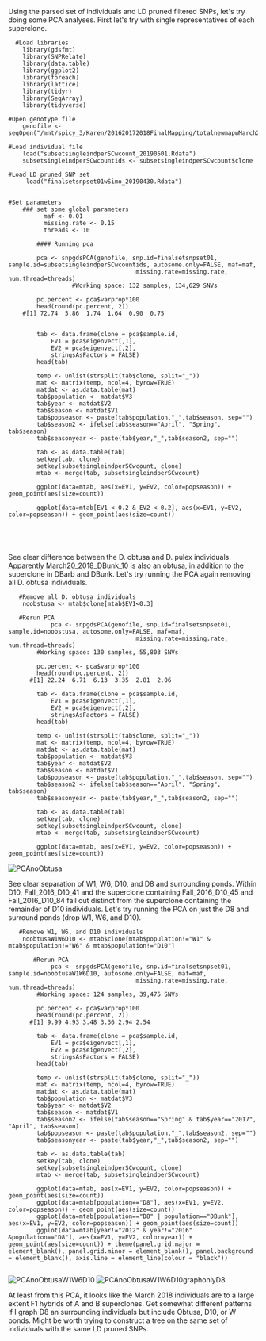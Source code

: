 Using the parsed set of individuals and LD pruned filtered SNPs, let's try doing some PCA analyses. First let's try with single representatives of each superclone.
```
  #Load libraries
  	library(gdsfmt) 
    library(SNPRelate)
    library(data.table)
    library(ggplot2)
    library(foreach)
    library(lattice)
    library(tidyr)
    library(SeqArray)
    library(tidyverse)

#Open genotype file
   	genofile <- seqOpen("/mnt/spicy_3/Karen/201620172018FinalMapping/totalnewmapwMarch2018_Dfiltsnps10bpindels_snps_filter_pass_lowGQmiss.seq.gds")

#Load individual file
    load("subsetsingleindperSCwcount_20190501.Rdata")
    subsetsingleindperSCwcountids <- subsetsingleindperSCwcount$clone
    
#Load LD pruned SNP set
     load("finalsetsnpset01wSimo_20190430.Rdata")
     

#Set parameters
    ### set some global parameters
		  maf <- 0.01
		  missing.rate <- 0.15
		  threads <- 10

		#### Running pca

		pca <- snpgdsPCA(genofile, snp.id=finalsetsnpset01, sample.id=subsetsingleindperSCwcountids, autosome.only=FALSE, maf=maf, 
									missing.rate=missing.rate, num.thread=threads)
                  #Working space: 132 samples, 134,629 SNVs

		pc.percent <- pca$varprop*100
		head(round(pc.percent, 2))
    #[1] 72.74  5.86  1.74  1.64  0.90  0.75

	
		tab <- data.frame(clone = pca$sample.id,
			EV1 = pca$eigenvect[,1],
			EV2 = pca$eigenvect[,2],
			stringsAsFactors = FALSE)
		head(tab)
		
		temp <- unlist(strsplit(tab$clone, split="_"))
		mat <- matrix(temp, ncol=4, byrow=TRUE)
		matdat <- as.data.table(mat)
		tab$population <- matdat$V3
		tab$year <- matdat$V2
		tab$season <- matdat$V1
		tab$popseason <- paste(tab$population,"_",tab$season, sep="")
		tab$season2 <- ifelse(tab$season=="April", "Spring", tab$season)
		tab$seasonyear <- paste(tab$year,"_",tab$season2, sep="")

		tab <- as.data.table(tab)
		setkey(tab, clone)
		setkey(subsetsingleindperSCwcount, clone)
		mtab <- merge(tab, subsetsingleindperSCwcount)
	
		ggplot(data=mtab, aes(x=EV1, y=EV2, color=popseason)) + geom_point(aes(size=count))
 
 		ggplot(data=mtab[EV1 < 0.2 & EV2 < 0.2], aes(x=EV1, y=EV2, color=popseason)) + geom_point(aes(size=count))
    


    
```

See clear difference between the D. obtusa and D. pulex individuals. Apparently March20_2018_DBunk_10 is also an obtusa, in addition to the superclone in DBarb and DBunk.
Let's try running the PCA again removing all D. obtusa individuals.
```
   #Remove all D. obtusa individuals
    noobstusa <- mtab$clone[mtab$EV1<0.3]
    
   #Rerun PCA
    		pca <- snpgdsPCA(genofile, snp.id=finalsetsnpset01, sample.id=noobstusa, autosome.only=FALSE, maf=maf, 
									missing.rate=missing.rate, num.thread=threads)
        #Working space: 130 samples, 55,803 SNVs

		pc.percent <- pca$varprop*100
		head(round(pc.percent, 2))
	  #[1] 22.24  6.71  6.13  3.35  2.81  2.06

		tab <- data.frame(clone = pca$sample.id,
			EV1 = pca$eigenvect[,1],
			EV2 = pca$eigenvect[,2],
			stringsAsFactors = FALSE)
		head(tab)
		
		temp <- unlist(strsplit(tab$clone, split="_"))
		mat <- matrix(temp, ncol=4, byrow=TRUE)
		matdat <- as.data.table(mat)
		tab$population <- matdat$V3
		tab$year <- matdat$V2
		tab$season <- matdat$V1
		tab$popseason <- paste(tab$population,"_",tab$season, sep="")
		tab$season2 <- ifelse(tab$season=="April", "Spring", tab$season)
		tab$seasonyear <- paste(tab$year,"_",tab$season2, sep="")

		tab <- as.data.table(tab)
		setkey(tab, clone)
		setkey(subsetsingleindperSCwcount, clone)
		mtab <- merge(tab, subsetsingleindperSCwcount)
	
		ggplot(data=mtab, aes(x=EV1, y=EV2, color=popseason)) + geom_point(aes(size=count))
```
![PCAnoObtusa](PCAnoObtusa.tiff)

See clear separation of W1, W6, D10, and D8 and surrounding ponds. Within D10, Fall_2016_D10_41 and the superclone containing Fall_2016_D10_45 and Fall_2016_D10_84 fall out distinct from the superclone containing the remainder of D10 individuals.
Let's try running the PCA on just the D8 and surround ponds (drop W1, W6, and D10).
```
   #Remove W1, W6, and D10 individuals
    noobtusaW1W6D10 <- mtab$clone[mtab$population!="W1" & mtab$population!="W6" & mtab$population!="D10"]
    
       #Rerun PCA
    		pca <- snpgdsPCA(genofile, snp.id=finalsetsnpset01, sample.id=noobtusaW1W6D10, autosome.only=FALSE, maf=maf, 
									missing.rate=missing.rate, num.thread=threads)
        #Working space: 124 samples, 39,475 SNVs

		pc.percent <- pca$varprop*100
		head(round(pc.percent, 2))
	  #[1] 9.99 4.93 3.48 3.36 2.94 2.54

		tab <- data.frame(clone = pca$sample.id,
			EV1 = pca$eigenvect[,1],
			EV2 = pca$eigenvect[,2],
			stringsAsFactors = FALSE)
		head(tab)
		
		temp <- unlist(strsplit(tab$clone, split="_"))
		mat <- matrix(temp, ncol=4, byrow=TRUE)
		matdat <- as.data.table(mat)
		tab$population <- matdat$V3
		tab$year <- matdat$V2
		tab$season <- matdat$V1
		tab$season2 <- ifelse(tab$season=="Spring" & tab$year=="2017", "April", tab$season)
		tab$popseason <- paste(tab$population,"_",tab$season2, sep="")
		tab$seasonyear <- paste(tab$year,"_",tab$season2, sep="")

		tab <- as.data.table(tab)
		setkey(tab, clone)
		setkey(subsetsingleindperSCwcount, clone)
		mtab <- merge(tab, subsetsingleindperSCwcount)
	
		ggplot(data=mtab, aes(x=EV1, y=EV2, color=popseason)) + geom_point(aes(size=count))
		ggplot(data=mtab[population=="D8"], aes(x=EV1, y=EV2, color=popseason)) + geom_point(aes(size=count))
		ggplot(data=mtab[population=="D8" | population=="DBunk"], aes(x=EV1, y=EV2, color=popseason)) + geom_point(aes(size=count))
		ggplot(data=mtab[year!="2012" & year!="2016" &population=="D8"], aes(x=EV1, y=EV2, color=year)) + geom_point(aes(size=count)) + theme(panel.grid.major = element_blank(), panel.grid.minor = element_blank(), panel.background = element_blank(), axis.line = element_line(colour = "black"))
		
```
![PCAnoObtusaW1W6D10](PCAnoObtusaW1W6D10.tiff)
![PCAnoObtusaW1W6D10graphonlyD8](PCAnoObtusaW1W6D10graphonlyD8.tiff)

At least from this PCA, it looks like the March 2018 individuals are to a large extent F1 hybrids of A and B superclones. Get somewhat different patterns if I graph D8 an surrounding individuals but include Obtusa, D10, or W ponds.
Might be worth trying to construct a tree on the same set of individuals with the same LD pruned SNPs.



    
       
